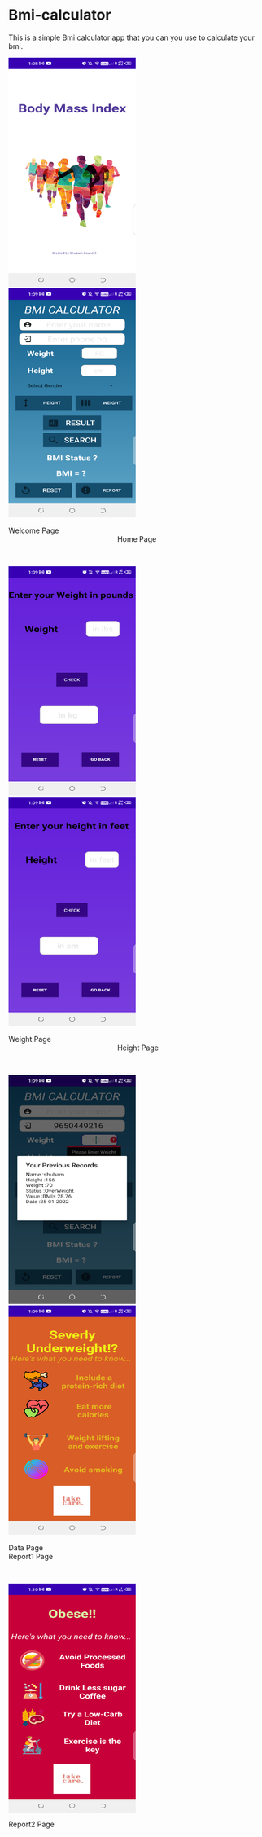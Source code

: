 # Bmi-calculator
This is a simple Bmi calculator app that you can you use to calculate your bmi.

<p>
  <img src="scrrenshots/welcome.png" height="450px" width="250px">
  &emsp;&emsp;&emsp;&emsp;&emsp;&emsp;&emsp;&emsp;&emsp;&emsp;&emsp;&emsp;&emsp;&emsp;&emsp;
  <img src="scrrenshots/home.png" height="450px" width="250px">
</p>
<p>Welcome Page 
  &emsp;&emsp;&emsp;&emsp;&emsp;&emsp;&emsp;&emsp;&emsp;&emsp;&emsp;&emsp;&emsp;&emsp;&emsp; &emsp;&emsp;&emsp;&emsp;&emsp;&emsp;&emsp;&emsp;&emsp;&emsp;&emsp;&emsp;&emsp;&emsp;&emsp;
  Home Page
</p>
<br>
<p>
  <img src="scrrenshots/weight.png" height="450px" width="250px">
  &emsp;&emsp;&emsp;&emsp;&emsp;&emsp;&emsp;&emsp;&emsp;&emsp;&emsp;&emsp;&emsp;&emsp;&emsp;
  <img src="scrrenshots/height.png" height="450px" width="250px">
</p>
<p>Weight Page 
 &emsp;&emsp;&emsp;&emsp;&emsp;&emsp;&emsp;&emsp;&emsp;&emsp;&emsp;&emsp;&emsp;&emsp;&emsp;        &emsp;&emsp;&emsp;&emsp;&emsp;&emsp;&emsp;&emsp;&emsp;&emsp;&emsp;&emsp;&emsp;&emsp;&emsp; 
  Height Page
</p>
<br>
<p>
  <img src="scrrenshots/data.png" height="450px" width="250px">
  &emsp;&emsp;&emsp;&emsp;&emsp;&emsp;&emsp;&emsp;&emsp;&emsp;&emsp;&emsp;&emsp;&emsp;&emsp;
  <img src="scrrenshots/report1.png" height="450px" width="250px">
</p>
<p>Data Page 
 &emsp;&emsp;&emsp;&emsp;&emsp;&emsp;&emsp;&emsp;&emsp;&emsp;&emsp;&emsp;&emsp;&emsp;&emsp;        &emsp;&emsp;&emsp;&emsp;&emsp;&emsp;&emsp;&emsp;&emsp;&emsp;&emsp;&emsp;&emsp;&emsp;&emsp; 
  Report1 Page
</p>
<br>
<p><img src="scrrenshots/report2.png" height="450px" width="250px" align="center"></p>
 <p>Report2 Page</p>


